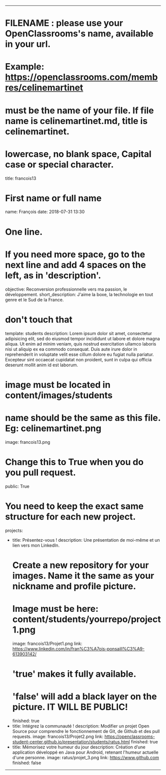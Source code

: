 ---

# FILENAME : please use your OpenClassrooms's name, available in your url.
# Example: https://openclassrooms.com/membres/celinemartinet
# must be the name of your file. If file name is celinemartinet.md, title is celinemartinet.
# lowercase, no blank space, Capital case or special character.
title: francois13

# First name or full name
name: François
date: 2018-07-31 13:30

# One line.
# If you need more space, go to the next line and add 4 spaces on the left, as in 'description'.
objective: Reconversion professionnelle vers ma passion, le développement.
short_description: J'aime la boxe, la technologie en tout genre et le Sud de la France.

# don't touch that
template: students
description:
    Lorem ipsum dolor sit amet, consectetur adipisicing elit, sed do eiusmod
    tempor incididunt ut labore et dolore magna aliqua. Ut enim ad minim veniam,
    quis nostrud exercitation ullamco laboris nisi ut aliquip ex ea commodo
    consequat. Duis aute irure dolor in reprehenderit in voluptate velit esse
    cillum dolore eu fugiat nulla pariatur. Excepteur sint occaecat cupidatat non
    proident, sunt in culpa qui officia deserunt mollit anim id est laborum.

# image must be located in content/images/students
# name should be the same as this file. Eg: celinemartinet.png
image: francois13.png

# Change this to True when you do you pull request.
public: True

# You need to keep the exact same structure for each new project.
projects:
  - title: Présentez-vous !
    description: Une présentation de moi-même et un lien vers mon LinkedIn.
    # Create a new repository for your images. Name it the same as your nickname and profile picture.
    # Image must be here: content/students/yourrepo/project1.png
    image: francois13/Projet1.png
    link: https://www.linkedin.com/in/fran%C3%A7ois-ponsaill%C3%A9-613903142/
    # 'true' makes it fully available.
    # 'false' will add a black layer on the picture. IT WILL BE PUBLIC!
    finished: true
  - title: Intégrez la communauté !
    description: Modifier un projet Open Source pour comprendre le fonctionnement de Git, de Github et des pull requests. 
    image: francois13/Projet2.png
    link: https://openclassrooms-student-center.github.io/presentation/students/ratus.html
    finished: true
  - title: Mémorisez votre humeur du jour
    description: Création d’une application développé en Java pour Android, retenant l'humeur actuelle d'une personne.
    image: ratus/projet_3.png
    link: https://www.github.com
    finished: false
---